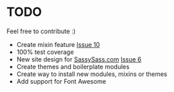 # TODO

Feel free to contribute :)

* Create mixin feature [Issue 10](https://github.com/ryanburgess/sassysass/issues/10)
* 100% test coverage
* New site design for [SassySass.com](http://sassysass.com) [Issue 6](https://github.com/ryanburgess/sassysass/issues/6)
* Create themes and boilerplate modules
* Create way to install new modules, mixins or themes
* Add support for Font Awesome